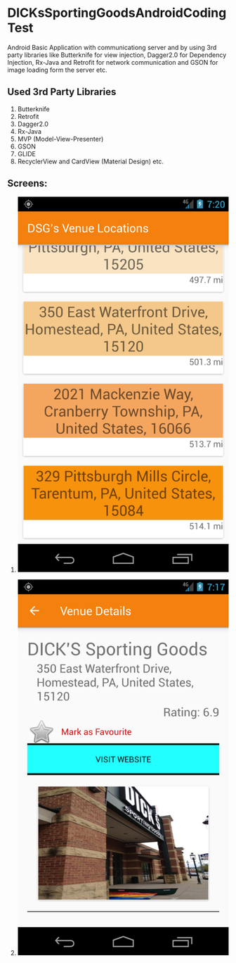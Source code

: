 # DICKsSportingGoodsAndroidCodingTest
Android Basic Application with communicationg server and by using 3rd party libraries like Butterknife for view injection, Dagger2.0 for Dependency Injection, Rx-Java and Retrofit for network communication and GSON for image loading form the server etc.

Used 3rd Party Libraries
---------------
1. Butterknife
2. Retrofit
3. Dagger2.0
4. Rx-Java
5. MVP (Model-View-Presenter)
6. GSON
7. GLIDE
8. RecyclerView and CardView (Material Design) etc.

Screens:
-------

1. ![List of Venue Locations](https://github.com/SrinivasaRaoMakkena/DICKsSportingGoodsAndroidCodingTest/blob/master/app/Screenshot_1513840826.png)

2. ![Website of DSG](https://github.com/SrinivasaRaoMakkena/DICKsSportingGoodsAndroidCodingTest/blob/master/app/Screenshot_1513840661.png)
